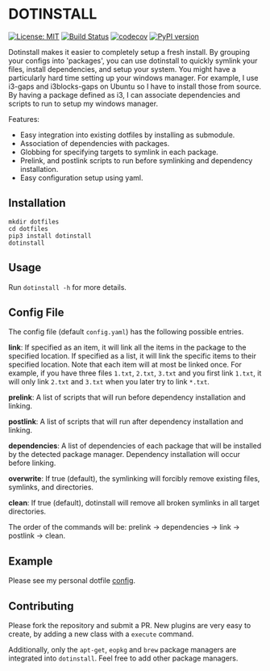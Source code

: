 # DOTINSTALL
[![License: MIT](https://img.shields.io/badge/License-MIT-yellow.svg)](https://opensource.org/licenses/MIT) [![Build Status](https://travis-ci.org/travis-ci/travis-web.svg?branch=master)](https://travis-ci.org/travis-ci/travis-web) [![codecov](https://codecov.io/gh/jeffrey-xiao/rust_code/branch/master/graph/badge.svg)](https://codecov.io/gh/jeffrey-xiao/rust_code) [![PyPI version](https://badge.fury.io/py/dotinstall.svg)](https://badge.fury.io/py/dotinstall)

Dotinstall makes it easier to completely setup a fresh install. By grouping your configs into 'packages',
you can use dotinstall to quickly symlink your files, install dependencies, and setup your system. You might have a particularly
hard time setting up your windows manager. For example, I use i3-gaps and i3blocks-gaps on Ubuntu so I have to install those from
source. By having a package defined as i3, I can associate dependencies and scripts to run to setup my windows manager.

Features:
 - Easy integration into existing dotfiles by installing as submodule.
 - Association of dependencies with packages.
 - Globbing for specifying targets to symlink in each package.
 - Prelink, and postlink scripts to run before symlinking and dependency installation.
 - Easy configuration setup using yaml.

## Installation
```
mkdir dotfiles
cd dotfiles
pip3 install dotinstall
dotinstall
```

## Usage
Run ```dotinstall -h``` for more details.

## Config File
The config file (default ```config.yaml```) has the following possible entries.

**link**: If specified as an item, it will link all the items in the package to the specified location.
If specified as a list, it will link the specific items to their specified location. Note that each item will at most be
linked once. For example, if you have three files ```1.txt```, ```2.txt```, ```3.txt``` and you first link ```1.txt```,
it will only link ```2.txt``` and ```3.txt``` when you later try to link ```*.txt```.

**prelink**: A list of scripts that will run before dependency installation and linking.

**postlink**: A list of scripts that will run after dependency installation and linking.

**dependencies**: A list of dependencies of each package that will be installed by the detected package manager. Dependency installation will occur before linking.

**overwrite**: If true (default), the symlinking will forcibly remove existing files, symlinks, and directories.

**clean**: If true (default), dotinstall will remove all broken symlinks in all target directories.

The order of the commands will be: prelink -> dependencies -> link -> postlink -> clean.

## Example
Please see my personal dotfile [config](https://github.com/jeffrey-xiao/dotfiles/blob/master/config.yaml).

## Contributing
Please fork the repository and submit a PR. New plugins are very easy to create, by adding a new class with a `execute` command.

Additionally, only the `apt-get`, `eopkg` and `brew` package managers are integrated into `dotinstall`. Feel free to add other package managers.
